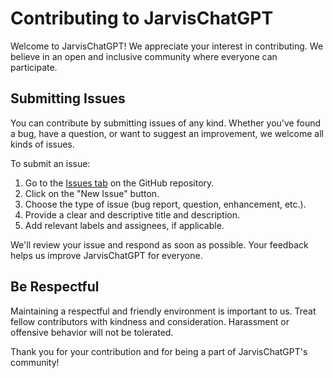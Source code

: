 # Contributing to JarvisChatGPT

Welcome to JarvisChatGPT! We appreciate your interest in contributing. We believe in an open and inclusive community where everyone can participate.

## Submitting Issues

You can contribute by submitting issues of any kind. Whether you've found a bug, have a question, or want to suggest an improvement, we welcome all kinds of issues.

To submit an issue:
1. Go to the [Issues tab](https://github.com/antmannacho/J.A.R.V.I.S.-ChatGPT-VoiceAssistant/issues) on the GitHub repository.
2. Click on the "New Issue" button.
3. Choose the type of issue (bug report, question, enhancement, etc.).
4. Provide a clear and descriptive title and description.
5. Add relevant labels and assignees, if applicable.

We'll review your issue and respond as soon as possible. Your feedback helps us improve JarvisChatGPT for everyone.

## Be Respectful

Maintaining a respectful and friendly environment is important to us. Treat fellow contributors with kindness and consideration. Harassment or offensive behavior will not be tolerated.

Thank you for your contribution and for being a part of JarvisChatGPT's community!

